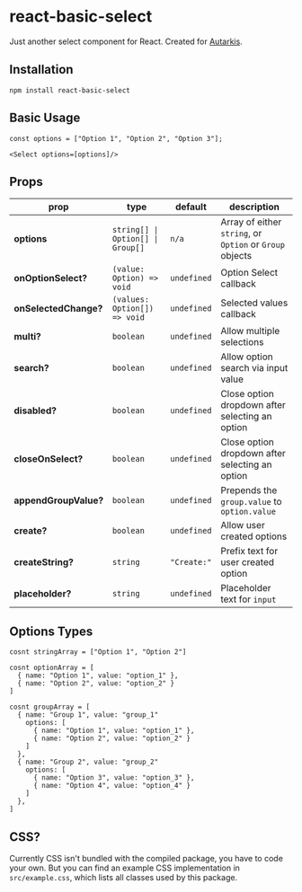 # react-basic-select

Just another select component for React. Created for [Autarkis](https://github.com/yigitlevent/autarkis).

## Installation

`npm install react-basic-select`

## Basic Usage

```
const options = ["Option 1", "Option 2", "Option 3"];

<Select	options=[options]/>
```

## Props

prop | type | default | description
--- | --- | --- | --- 
**options** | `string[] \| Option[] \| Group[]` | `n/a` | Array of either `string`, or `Option` or `Group` objects
**onOptionSelect?** | `(value: Option) => void` | `undefined` | Option Select callback
**onSelectedChange?** | `(values: Option[]) => void` | `undefined` | Selected values callback
**multi?** | `boolean` | `undefined` | Allow multiple selections
**search?** | `boolean` | `undefined` | Allow option search via input value
**disabled?** | `boolean` | `undefined` | Close option dropdown after selecting an option
**closeOnSelect?** | `boolean` | `undefined` | Close option dropdown after selecting an option
**appendGroupValue?** | `boolean` | `undefined` | Prepends the `group.value` to `option.value`
**create?** | `boolean` | `undefined` | Allow user created options
**createString?** | `string` | `"Create:"` | Prefix text for user created option
**placeholder?** | `string` | `undefined` | Placeholder text for `input`

## Options Types

```
cosnt stringArray = ["Option 1", "Option 2"]
```

```
cosnt optionArray = [
  { name: "Option 1", value: "option_1" },
  { name: "Option 2", value: "option_2" }
]
```

```
cosnt groupArray = [
  { name: "Group 1", value: "group_1" 
    options: [
      { name: "Option 1", value: "option_1" },
      { name: "Option 2", value: "option_2" }
    ]
  },
  { name: "Group 2", value: "group_2" 
    options: [
      { name: "Option 3", value: "option_3" },
      { name: "Option 4", value: "option_4" }
    ]
  },
]
```

## CSS?

Currently CSS isn't bundled with the compiled package, you have to code your own. But you can find an example CSS implementation in `src/example.css`, which lists all classes used by this package.

